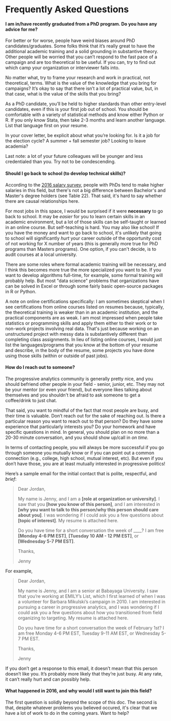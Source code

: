 # Frequently Asked Questions

#### I am in/have recently graduated from a PhD program. Do you have any advice for me?

For better or for worse, people have weird biases around PhD candidates/graduates. Some folks think that it’s really great to have the additional academic training and a solid grounding in substantive theory. Other people will be worried that you can’t respond to the fast pace of a campaign and are too theoretical to be useful. If you can, try to find out which camp your organization or interviewer falls into. 

No matter what, try to frame your research and work in practical, not theoretical, terms. What is the value of the knowledge that you bring for campaigns? It’s okay to say that there isn’t a lot of practical value, but, in that case, what is the value of the skills that you bring?

As a PhD candidate, you’ll be held to higher standards than other entry-level candidates, even if this is your first job out of school. You should be comfortable with a variety of statistical methods and know either Python or R. If you only know Stata, then take 2-3 months and learn another language. List that language first on your resume.

In your cover letter, be explicit about what you’re looking for. Is it a job for the election cycle? A summer + fall semester job? Looking to leave academia?

Last note: a lot of your future colleagues will be younger and less credentialed than you. Try not to be condescending.

#### Should I go back to school (to develop technical skills)?

According to the [2016 salary survey](http://crackthecode.io/salary_survey2016.pdf), people with PhDs tend to make higher salaries in this field, but there's not a big difference between Bachelor's and Master's degree holders (see Table 22). That said, it's hard to say whether there are causal relationships here.

For most jobs in this space, I would be surprised if it were **necessary** to go back to school. It may be *easier* for you to learn certain skills in an academic environment, but a lot of those skills can be self-taught or learned in an online course. But self-teaching is hard. You may also like school! If you have the money and want to go back to school, it's unlikely that going to school will significantly *hurt* your career outside of the opportunity cost of not working for X number of years (this is generally more true for PhD programs than Masters programs). One option, if you can't decide, is to audit courses at a local university.

There are some roles where formal academic training will be necessary, and I think this becomes more true the more specialized you want to be. If you want to develop algorithms full-time, for example, some formal training will probably help. But most "data science" problems that organizations have can be solved in Excel or through some fairly basic open-source packages in R or Python. 

A note on online certifications specifically: I am sometimes skeptical when I see certifications from online courses listed on resumes because, typically, the theoretical training is weaker than in an academic institution, and the practical components are as weak. I am most impressed when people take statistics or programming skills and apply them either to their work or to non-work projects involving real data. That's just because working on an unstructured project with messy data is substantively different than completing class assignments. In lieu of listing online courses, I would just list the languages/programs that you know at the bottom of your resume and describe, in the body of the resume, some projects you have done using those skills (within or outside of past jobs).


#### How do I reach out to someone?

The progressive analytics community is generally pretty nice, and you should befriend other people in your field - senior, junior, etc. They may not be your mentor (or even your friend), but everyone likes talking about themselves and you shouldn't be afraid to ask someone to get a coffee/drink to just chat.

That said, you want to mindful of the fact that most people are busy, and their time is valuable. Don’t reach out for the sake of reaching out. Is there a particular reason you want to reach out to that person? Do they have some experience that particularly interests you? Do your homework and have specific questions in mind. In general, you should plan on no more than a 20-30 minute conversation, and you should show up/call in *on time.*

In terms of contacting people, you will always be more successful if you go through someone you mutually know or if you can point out a common connection (e.g., college, high school, mutual interest, etc). But even if you don’t have those, you are at least mutually interested in progressive politics! 

Here’s a sample email for the initial contact that is polite, respectful, and *brief*:

> Dear Jordan,
>
> My name is Jenny, and I am a __[role at organization or university]__. I saw that you __[how you know of this person]__, and I am interested in __[why you want to talk to this person/why this person should care about you]__. I was wondering if I could ask you a few questions about __[topic of interest]__. My resume is attached here. 
>
> Do you have time for a short conversation the week of ____? I am free __[Monday 4-6 PM EST]__, __[Tuesday 10 AM - 12 PM EST]__, or __[Wednesday 5-7 PM EST]__.
>
> Thanks,
>
> Jenny

For example,

> Dear Jordan,
>
> My name is Jenny, and I am a senior at Babayaga University. I saw that you’re working at EMILY’s List, which I first learned of when I was a volunteer for Barbara Mikulski’s campaign in 2010. I am interested in pursuing a career in progressive analytics, and I was wondering if I could ask you a few questions about how you transitioned from field organizing to targeting. My resume is attached here. 
> 
> Do you have time for a short conversation the week of February 1st? I am free Monday 4-6 PM EST, Tuesday 9-11 AM EST, or Wednesday 5-7 PM EST.
> 
> Thanks,
> 
> Jenny

If you don’t get a response to this email, it doesn’t mean that this person doesn’t like you. It’s probably more likely that they’re just busy. At any rate, it can’t really hurt and can possibly help.

#### What happened in 2016, and why would I still want to join this field?

The first question is solidly beyond the scope of this doc. The second is that, despite whatever problems you believed occured, it's clear that we have a lot of work to do in the coming years. Want to help?
